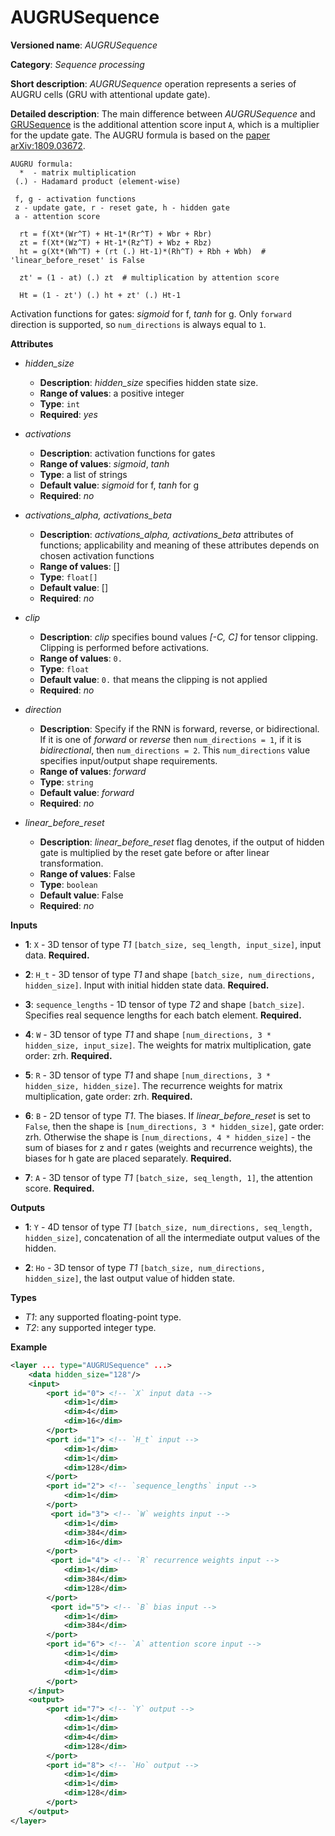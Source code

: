 # AUGRUSequence

**Versioned name**: *AUGRUSequence*

**Category**: *Sequence processing*

**Short description**: *AUGRUSequence* operation represents a series of AUGRU cells (GRU with attentional update gate).

**Detailed description**: The main difference between *AUGRUSequence* and [GRUSequence](../../ops/sequence/GRUSequence_5.md) is the additional attention score input `A`, which is a multiplier for the update gate.
The AUGRU formula is based on the [paper arXiv:1809.03672](https://arxiv.org/abs/1809.03672).

```
AUGRU formula:
  *  - matrix multiplication
 (.) - Hadamard product (element-wise)

 f, g - activation functions
 z - update gate, r - reset gate, h - hidden gate
 a - attention score

  rt = f(Xt*(Wr^T) + Ht-1*(Rr^T) + Wbr + Rbr)
  zt = f(Xt*(Wz^T) + Ht-1*(Rz^T) + Wbz + Rbz)
  ht = g(Xt*(Wh^T) + (rt (.) Ht-1)*(Rh^T) + Rbh + Wbh)  # 'linear_before_reset' is False

  zt' = (1 - at) (.) zt  # multiplication by attention score

  Ht = (1 - zt') (.) ht + zt' (.) Ht-1
```

Activation functions for gates: *sigmoid* for f, *tanh* for g.
Only `forward` direction is supported, so `num_directions` is always equal to `1`.

**Attributes**

* *hidden_size*

  * **Description**: *hidden_size* specifies hidden state size.
  * **Range of values**: a positive integer
  * **Type**: `int`
  * **Required**: *yes*

* *activations*

  * **Description**: activation functions for gates
  * **Range of values**: *sigmoid*, *tanh*
  * **Type**: a list of strings
  * **Default value**: *sigmoid* for f, *tanh* for g
  * **Required**: *no*

* *activations_alpha, activations_beta*

  * **Description**: *activations_alpha, activations_beta* attributes of functions; applicability and meaning of these attributes depends on chosen activation functions
  * **Range of values**: []
  * **Type**: `float[]`
  * **Default value**: []
  * **Required**: *no*

* *clip*

  * **Description**: *clip* specifies bound values *[-C, C]* for tensor clipping. Clipping is performed before activations.
  * **Range of values**: `0.`
  * **Type**: `float`
  * **Default value**: `0.` that means the clipping is not applied
  * **Required**: *no*

* *direction*

  * **Description**: Specify if the RNN is forward, reverse, or bidirectional. If it is one of *forward* or *reverse* then `num_directions = 1`, if it is *bidirectional*, then `num_directions = 2`. This `num_directions` value specifies input/output shape requirements.
  * **Range of values**: *forward*
  * **Type**: `string`
  * **Default value**: *forward*
  * **Required**: *no*

* *linear_before_reset*

  * **Description**: *linear_before_reset* flag denotes, if the output of hidden gate is multiplied by the reset gate before or after linear transformation.
  * **Range of values**: False
  * **Type**: `boolean`
  * **Default value**: False
  * **Required**: *no*

**Inputs**

* **1**: `X` - 3D tensor of type *T1* `[batch_size, seq_length, input_size]`, input data. **Required.**

* **2**: `H_t` - 3D tensor of type *T1* and shape `[batch_size, num_directions, hidden_size]`. Input with initial hidden state data. **Required.**

* **3**: `sequence_lengths` - 1D tensor of type *T2* and shape `[batch_size]`. Specifies real sequence lengths for each batch element. **Required.**

* **4**: `W` - 3D tensor of type *T1* and shape `[num_directions, 3 * hidden_size, input_size]`. The weights for matrix multiplication, gate order: zrh. **Required.**

* **5**: `R` - 3D tensor of type *T1* and shape `[num_directions, 3 * hidden_size, hidden_size]`. The recurrence weights for matrix multiplication, gate order: zrh. **Required.**

* **6**: `B` - 2D tensor of type *T1*. The biases. If *linear_before_reset* is set to  `False`, then the shape is `[num_directions, 3 * hidden_size]`, gate order: zrh. Otherwise the shape is `[num_directions, 4 * hidden_size]` - the sum of biases for z and r gates (weights and recurrence weights), the biases for h gate are placed separately. **Required.**

* **7**: `A` - 3D tensor of type *T1* `[batch_size, seq_length, 1]`, the attention score. **Required.**

**Outputs**

* **1**: `Y` - 4D tensor of type *T1* `[batch_size, num_directions, seq_length, hidden_size]`, concatenation of all the intermediate output values of the hidden.

* **2**: `Ho` - 3D tensor of type *T1* `[batch_size, num_directions, hidden_size]`, the last output value of hidden state.

**Types**

* *T1*: any supported floating-point type.
* *T2*: any supported integer type.

**Example**
```xml
<layer ... type="AUGRUSequence" ...>
    <data hidden_size="128"/>
    <input>
        <port id="0"> <!-- `X` input data -->
            <dim>1</dim>
            <dim>4</dim>
            <dim>16</dim>
        </port>
        <port id="1"> <!-- `H_t` input -->
            <dim>1</dim>
            <dim>1</dim>
            <dim>128</dim>
        </port>
        <port id="2"> <!-- `sequence_lengths` input -->
            <dim>1</dim>
        </port>
         <port id="3"> <!-- `W` weights input -->
            <dim>1</dim>
            <dim>384</dim>
            <dim>16</dim>
        </port>
         <port id="4"> <!-- `R` recurrence weights input -->
            <dim>1</dim>
            <dim>384</dim>
            <dim>128</dim>
        </port>
         <port id="5"> <!-- `B` bias input -->
            <dim>1</dim>
            <dim>384</dim>
        </port>
        <port id="6"> <!-- `A` attention score input -->
            <dim>1</dim>
            <dim>4</dim>
            <dim>1</dim>
        </port>
    </input>
    <output>
        <port id="7"> <!-- `Y` output -->
            <dim>1</dim>
            <dim>1</dim>
            <dim>4</dim>
            <dim>128</dim>
        </port>
        <port id="8"> <!-- `Ho` output -->
            <dim>1</dim>
            <dim>1</dim>
            <dim>128</dim>
        </port>
    </output>
</layer>
```
